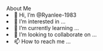 <tile>
About Me
 </tile>
<body>
<li>👋 Hi, I’m @Ryanlee-1983
<li> 👀 I’m interested in ...
<li> 🌱 I’m currently learning ...
<li>💞️ I’m looking to collaborate on ...
<li> 📫 How to reach me ...
</body>
<!---
Ryanlee-1983/Ryanlee-1983 is a ✨ special ✨ repository because its `README.md` (this file) appears on your GitHub profile.
You can click the Preview link to take a look at your changes.
--->
